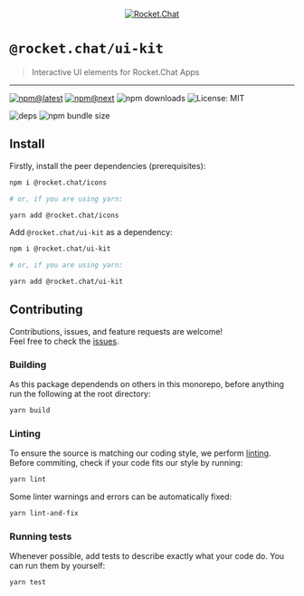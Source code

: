 <!--header-->

<p align="center">
  <a href="https://rocket.chat" title="Rocket.Chat">
    <img src="https://github.com/RocketChat/Rocket.Chat.Artwork/raw/master/Logos/2020/png/logo-horizontal-red.png" alt="Rocket.Chat" />
  </a>
</p>

# `@rocket.chat/ui-kit`

> Interactive UI elements for Rocket.Chat Apps

---

[![npm@latest](https://img.shields.io/npm/v/@rocket.chat/ui-kit/latest?style=flat-square)](https://www.npmjs.com/package/@rocket.chat/ui-kit/v/latest) [![npm@next](https://img.shields.io/npm/v/@rocket.chat/ui-kit/next?style=flat-square)](https://www.npmjs.com/package/@rocket.chat/ui-kit/v/next) ![npm downloads](https://img.shields.io/npm/dw/@rocket.chat/ui-kit?style=flat-square) ![License: MIT](https://img.shields.io/npm/l/@rocket.chat/ui-kit?style=flat-square)

![deps](https://img.shields.io/librariesio/release/npm/@rocket.chat/ui-kit?style=flat-square) ![npm bundle size](https://img.shields.io/bundlephobia/min/@rocket.chat/ui-kit?style=flat-square)

<!--/header-->

## Install

<!--install-->

Firstly, install the peer dependencies (prerequisites):

```sh
npm i @rocket.chat/icons

# or, if you are using yarn:

yarn add @rocket.chat/icons
```

Add `@rocket.chat/ui-kit` as a dependency:

```sh
npm i @rocket.chat/ui-kit

# or, if you are using yarn:

yarn add @rocket.chat/ui-kit
```

<!--/install-->

## Contributing

<!--contributing(msg)-->

Contributions, issues, and feature requests are welcome!<br />
Feel free to check the [issues](https://github.com/RocketChat/fuselage/issues).

<!--/contributing(msg)-->

### Building

As this package dependends on others in this monorepo, before anything run the following at the root directory:

<!--yarn(build)-->

```sh
yarn build
```

<!--/yarn(build)-->

### Linting

To ensure the source is matching our coding style, we perform [linting](<https://en.wikipedia.org/wiki/Lint_(software)>).
Before commiting, check if your code fits our style by running:

<!--yarn(lint)-->

```sh
yarn lint
```

<!--/yarn(lint)-->

Some linter warnings and errors can be automatically fixed:

<!--yarn(lint-and-fix)-->

```sh
yarn lint-and-fix
```

<!--/yarn(lint-and-fix)-->

### Running tests

Whenever possible, add tests to describe exactly what your code do. You can run them by yourself:

<!--yarn(test)-->

```sh
yarn test
```

<!--/yarn(test)-->
